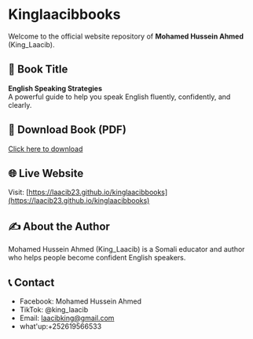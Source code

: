 # Kinglaacibbooks

Welcome to the official website repository of **Mohamed Hussein Ahmed** (King_Laacib).

## 📘 Book Title
**English Speaking Strategies**  
A powerful guide to help you speak English fluently, confidently, and clearly.  

## 🔗 Download Book (PDF)
[Click here to download](https://laacib23.github.io/kinglaacibbooks/english-speaking-strategies.pdf)

## 🌐 Live Website
Visit: [https://laacib23.github.io/kinglaacibbooks](https://laacib23.github.io/kinglaacibbooks)

## ✍️ About the Author
Mohamed Hussein Ahmed (King_Laacib) is a Somali educator and author who helps people become confident English speakers.

## 📞 Contact
- Facebook: Mohamed Hussein Ahmed  
- TikTok: @king_laacib  
- Email: laacibking@gmail.com
- what'up:+252619566533
